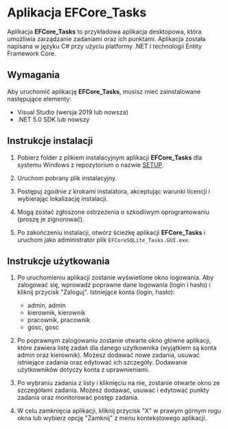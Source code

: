 # Aplikacja EFCore_Tasks

Aplikacja **EFCore_Tasks** to przykładowa aplikacja desktopowa, która umożliwia zarządzanie zadaniami oraz ich punktami. Aplikacja została napisana w języku C# przy użyciu platformy .NET i technologii Entity Framework Core.

## Wymagania

Aby uruchomić aplikację **EFCore_Tasks**, musisz mieć zainstalowane następujące elementy:

- Visual Studio (wersja 2019 lub nowsza)
- .NET 5.0 SDK lub nowszy

## Instrukcje instalacji

1. Pobierz folder z plikiem instalacyjnym aplikacji **EFCore_Tasks** dla systemu Windows z repozytorium o nazwie [SETUP](https://github.com/USER/SETUP).

2. Uruchom pobrany plik instalacyjny.

3. Postępuj zgodnie z krokami instalatora, akceptując warunki licencji i wybierając lokalizację instalacji.

4. Mogą zostać zgłoszone ostrzeżenia o szkodliwym oprogramowaniu (proszę je zignorować).

5. Po zakończeniu instalacji, otwórz ścieżkę aplikacji **EFCore_Tasks** i uruchom jako administrator plik `EFCoreSQLite_Tasks.GUI.exe`.

## Instrukcje użytkowania

1. Po uruchomieniu aplikacji zostanie wyświetlone okno logowania. Aby zalogować się, wprowadź poprawne dane logowania (login i hasło) i kliknij przycisk "Zaloguj". Istniejące konta (login, hasło):
   - admin, admin
   - kierownik, kierownik
   - pracownik, pracownik
   - gosc, gosc

2. Po poprawnym zalogowaniu zostanie otwarte okno główne aplikacji, które zawiera listę zadań dla danego użytkownika (wyjątkiem są konta admin oraz kierownik). Możesz dodawać nowe zadania, usuwać istniejące zadania oraz edytować ich szczegóły. Dodawanie użytkowników dotyczy konta z uprawnieniami.

3. Po wybraniu zadania z listy i kliknięciu na nie, zostanie otwarte okno ze szczegółami zadania. Możesz dodawać, usuwać i edytować punkty zadania oraz monitorować postęp zadania.

4. W celu zamknięcia aplikacji, kliknij przycisk "X" w prawym górnym rogu okna lub wybierz opcję "Zamknij" z menu kontekstowego aplikacji.

